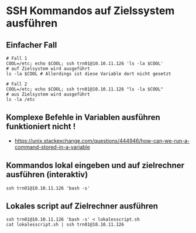 # SSH Kommandos auf Zielssystem ausführen 

## Einfacher Fall
```
# Fall 1 
COOL=/etc; echo $COOL; ssh trn01@10.10.11.126 'ls -la $COOL'
# auf Zielsystem wird ausgeführt 
ls -la $COOL # Allerdings ist diese Variable dort nicht gesetzt

# Fall 2 
COOL=/etc; echo $COOL; ssh trn01@10.10.11.126 "ls -la $COOL"
# aus Zielsystem wird ausgeführt 
ls -la /etc 

```
## Komplexe Befehle in Variablen ausführen funktioniert nicht ! 

  * https://unix.stackexchange.com/questions/444946/how-can-we-run-a-command-stored-in-a-variable

## Kommandos lokal eingeben und auf zielrechner ausführen (interaktiv) 
```
ssh trn01@10.10.11.126 'bash -s'
```

## Lokales script auf Zielrechner ausführen 
```
ssh trn01@10.10.11.126 'bash -s' < lokalesscript.sh
cat lokalesscript.sh | ssh trn01@10.10.11.126
```
